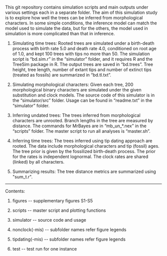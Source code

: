 This git repository contains simulation scripts and main outputs under various settings each in a separate folder.  The aim of this simulation study is to explore how well the trees can be inferred from morphological characters. In some simple conditions, the inference model can match the model used to simulate the data, but for the others, the model used in simulation is more complicated than that in inference.

1. Simulating time trees: 
Rooted trees are simulated under a birth-death process with birth rate 5.0 and death rate 4.0, conditioned on root age of 1.0, and kept 100 trees with tips no more than 50. 
The simulation script is “bd.sim.r” in the “simulator” folder, and it requires R and the TreeSim package in R. The output trees are saved in “bd.trees”. Tree height, tree length, number of extant tips and number of extinct tips (treated as fossils) are summarized in “bd.tl.txt”. 

2. Simulating morphological characters: 
Given each tree, 200 morphological binary characters are simulated under the given substitution and clock models. 
The source code of this simulator is in the “simulator/src” folder.  Usage can be found in “readme.txt” in the “simulator” folder.

3. Inferring undated trees: 
The trees inferred from morphological characters are unrooted. Branch lengths in the tree are measured by distance. The commands for MrBayes are in “mb_un_*.nex” in the “scripts” folder.  The master script to run all analyses is “master.sh”.

4. Inferring time trees: 
The trees inferred using tip dating approach are rooted. The data include morphological characters and tip (fossil) ages. The tree prior is given by the fossilized birth-death process. The prior for the rates is independent lognormal. The clock rates are shared (linked) by all characters. 

5. Summarizing results: 
The tree distance metrics are summarized using "sum_t.r".

---
Contents:

1. figures -- supplementary figures S1-S5

2. scripts -- master script and plotting functions

3. simulator -- source code and usage

4. nonclock(-mis) -- subfolder names refer figure legends

5. tipdating(-mis) -- subfolder names refer figure legends

6. test -- test run for one instance
